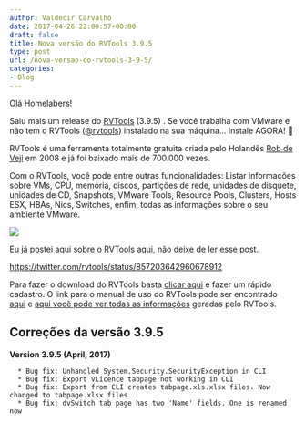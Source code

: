 ```yaml
---
author: Valdecir Carvalho
date: 2017-04-26 22:00:57+00:00
draft: false
title: Nova versão do RVTools 3.9.5
type: post
url: /nova-versao-do-rvtools-3-9-5/
categories:
- Blog
---
```


Olá Homelabers!

Saiu mais um release do [RVTools](http://www.robware.net/rvtools/) (3.9.5) . Se você trabalha com VMware e não tem o RVTools ([@rvtools](http://twitter.com/rvtools)) instalado na sua máquina… Instale AGORA! 🙂

RVTools é uma ferramenta totalmente gratuita criada pelo Holandês [Rob de Veji](http://www.robware.net/rvtools/about/) em 2008 e já foi baixado mais de 700.000 vezes.

Com o RVTools, você pode entre outras funcionalidades: Listar informações sobre VMs, CPU, memória, discos, partições de rede, unidades de disquete, unidades de CD, Snapshots, VMware Tools, Resource Pools, Clusters, Hosts ESX, HBAs, Nics, Switches, enfim, todas as informações sobre o seu ambiente VMware.

![](/imagens/2017/04/rvtools_info-300x107.jpg)


Eu já postei aqui sobre o RVTools [aqui](http://homelaber.com.br/ferramenta-rvtools/), não deixe de ler esse post.

https://twitter.com/rvtools/status/857203642960678912

Para fazer o download do RVTools basta [clicar aqui](http://www.robware.net/rvtools/download/) e fazer um rápido cadastro. O link para o manual de uso do RVTools pode ser encontrado [aqui](http://robware.net/download/RVTools.pdf) e [aqui você pode ver todas as informações](http://www.robware.net/rvtools/readmore/) geradas pelo RVTools.



## Correções da versão 3.9.5



**Version 3.9.5 (April, 2017)**




      * Bug fix: Unhandled System.Security.SecurityException in CLI
      * Bug fix: Export vLicence tabpage not working in CLI
      * Bug fix: Export from CLI creates tabpage.xls.xlsx files. Now changed to tabpage.xlsx files
      * Bug fix: dvSwitch tab page has two 'Name' fields. One is renamed now

